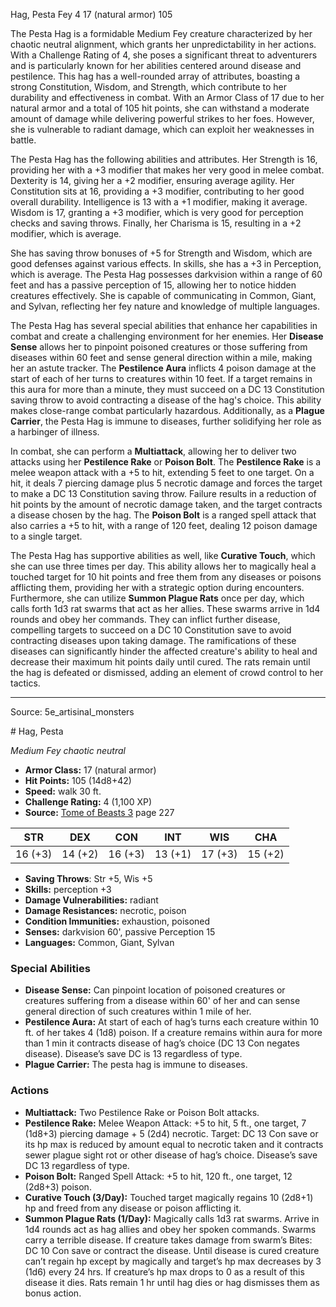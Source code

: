 <MonsterName/>Hag, Pesta</MonsterName>
<CreatureType/>Fey</CreatureType>
<CR/>4</CR>
<AC/>17 (natural armor)</AC>
<HP/>105</HP>
<summary>The Pesta Hag is a formidable Medium Fey creature characterized by her chaotic neutral alignment, which grants her unpredictability in her actions. With a Challenge Rating of 4, she poses a significant threat to adventurers and is particularly known for her abilities centered around disease and pestilence. This hag has a well-rounded array of attributes, boasting a strong Constitution, Wisdom, and Strength, which contribute to her durability and effectiveness in combat. With an Armor Class of 17 due to her natural armor and a total of 105 hit points, she can withstand a moderate amount of damage while delivering powerful strikes to her foes. However, she is vulnerable to radiant damage, which can exploit her weaknesses in battle.</summary>

<detail>

The Pesta Hag has the following abilities and attributes. Her Strength is 16, providing her with a +3 modifier that makes her very good in melee combat. Dexterity is 14, giving her a +2 modifier, ensuring average agility. Her Constitution sits at 16, providing a +3 modifier, contributing to her good overall durability. Intelligence is 13 with a +1 modifier, making it average. Wisdom is 17, granting a +3 modifier, which is very good for perception checks and saving throws. Finally, her Charisma is 15, resulting in a +2 modifier, which is average.

She has saving throw bonuses of +5 for Strength and Wisdom, which are good defenses against various effects. In skills, she has a +3 in Perception, which is average. The Pesta Hag possesses darkvision within a range of 60 feet and has a passive perception of 15, allowing her to notice hidden creatures effectively. She is capable of communicating in Common, Giant, and Sylvan, reflecting her fey nature and knowledge of multiple languages.

The Pesta Hag has several special abilities that enhance her capabilities in combat and create a challenging environment for her enemies. Her **Disease Sense** allows her to pinpoint poisoned creatures or those suffering from diseases within 60 feet and sense general direction within a mile, making her an astute tracker. The **Pestilence Aura** inflicts 4 poison damage at the start of each of her turns to creatures within 10 feet. If a target remains in this aura for more than a minute, they must succeed on a DC 13 Constitution saving throw to avoid contracting a disease of the hag's choice. This ability makes close-range combat particularly hazardous. Additionally, as a **Plague Carrier**, the Pesta Hag is immune to diseases, further solidifying her role as a harbinger of illness.

In combat, she can perform a **Multiattack**, allowing her to deliver two attacks using her **Pestilence Rake** or **Poison Bolt**. The **Pestilence Rake** is a melee weapon attack with a +5 to hit, extending 5 feet to one target. On a hit, it deals 7 piercing damage plus 5 necrotic damage and forces the target to make a DC 13 Constitution saving throw. Failure results in a reduction of hit points by the amount of necrotic damage taken, and the target contracts a disease chosen by the hag. The **Poison Bolt** is a ranged spell attack that also carries a +5 to hit, with a range of 120 feet, dealing 12 poison damage to a single target.

The Pesta Hag has supportive abilities as well, like **Curative Touch**, which she can use three times per day. This ability allows her to magically heal a touched target for 10 hit points and free them from any diseases or poisons afflicting them, providing her with a strategic option during encounters. Furthermore, she can utilize **Summon Plague Rats** once per day, which calls forth 1d3 rat swarms that act as her allies. These swarms arrive in 1d4 rounds and obey her commands. They can inflict further disease, compelling targets to succeed on a DC 10 Constitution save to avoid contracting diseases upon taking damage. The ramifications of these diseases can significantly hinder the affected creature's ability to heal and decrease their maximum hit points daily until cured. The rats remain until the hag is defeated or dismissed, adding an element of crowd control to her tactics.</detail>



---

Source: 5e_artisinal_monsters

<statblock>
# Hag, Pesta

*Medium* *Fey* *chaotic neutral*

- **Armor Class:** 17 (natural armor)
- **Hit Points:** 105 (14d8+42)
- **Speed:** walk 30 ft.
- **Challenge Rating:** 4 (1,100 XP)
- **Source:** [Tome of Beasts 3](https://koboldpress.com/kpstore/product/tome-of-beasts-3-for-5th-edition/) page 227

| STR | DEX | CON | INT | WIS | CHA |
| --- | --- | --- | --- | --- | --- |
| 16 (+3) | 14 (+2) | 16 (+3) | 13 (+1) | 17 (+3) | 15 (+2) |

- **Saving Throws**: Str +5, Wis +5
- **Skills:** perception +3
- **Damage Vulnerabilities:** radiant
- **Damage Resistances:** necrotic, poison
- **Condition Immunities:** exhaustion, poisoned
- **Senses:** darkvision 60', passive Perception 15
- **Languages:** Common, Giant, Sylvan

### Special Abilities

- **Disease Sense:** Can pinpoint location of poisoned creatures or creatures suffering from a disease within 60' of her and can sense general direction of such creatures within 1 mile of her.
- **Pestilence Aura:** At start of each of hag’s turns each creature within 10 ft. of her takes 4 (1d8) poison. If a creature remains within aura for more than 1 min it contracts disease of hag’s choice (DC 13 Con negates disease). Disease’s save DC is 13 regardless of type.
- **Plague Carrier:** The pesta hag is immune to diseases.

### Actions

- **Multiattack:** Two Pestilence Rake or Poison Bolt attacks.
- **Pestilence Rake:** Melee Weapon Attack: +5 to hit, 5 ft., one target, 7 (1d8+3) piercing damage + 5 (2d4) necrotic. Target: DC 13 Con save or its hp max is reduced by amount equal to necrotic taken and it contracts sewer plague sight rot or other disease of hag’s choice. Disease’s save DC 13 regardless of type.
- **Poison Bolt:** Ranged Spell Attack: +5 to hit, 120 ft., one target, 12 (2d8+3) poison.
- **Curative Touch (3/Day):** Touched target magically regains 10 (2d8+1) hp and freed from any disease or poison afflicting it.
- **Summon Plague Rats (1/Day):** Magically calls 1d3 rat swarms. Arrive in 1d4 rounds act as hag allies and obey her spoken commands. Swarms carry a terrible disease. If creature takes damage from swarm’s Bites: DC 10 Con save or contract the disease. Until disease is cured creature can’t regain hp except by magically and target’s hp max decreases by 3 (1d6) every 24 hrs. If creature’s hp max drops to 0 as a result of this disease it dies. Rats remain 1 hr until hag dies or hag dismisses them as bonus action.


</statblock>


